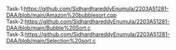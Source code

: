 Task-1:https://github.com/SidhardhareddyEnumula/2203A51281-DAA/blob/main/Amazon%20bubblesort.cpp         
Task-2:https://github.com/SidhardhareddyEnumula/2203A51281-DAA/blob/main/Bubble%20Sort.c         
Task-3:https://github.com/SidhardhareddyEnumula/2203A51281-DAA/blob/main/Selection%20sort.c       

